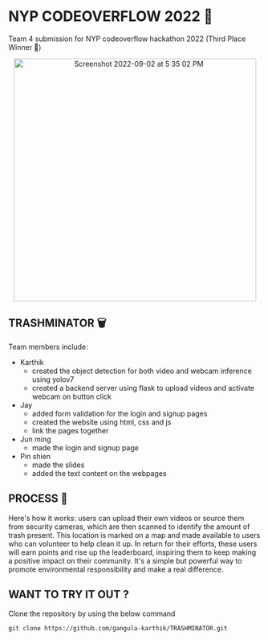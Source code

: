 # NYP CODEOVERFLOW 2022 🚀
Team 4 submission for NYP codeoverflow hackathon 2022 (Third Place Winner 🥉)

<p align="center">
  <img width="483" alt="Screenshot 2022-09-02 at 5 35 02 PM" src="https://user-images.githubusercontent.com/56480632/188110844-4984c133-4041-420f-9974-5df57ec24229.png">
</p>


## TRASHMINATOR 🗑
Team members include: 
 - Karthik
   - created the object detection for both video and webcam inference using yolov7 
   - created a backend server using flask to upload videos and activate webcam on button click
 - Jay 
   - added form validation for the login and signup pages
   - created the website using html, css and js
   - link the pages together
 - Jun ming 
   - made the login and signup page
 - Pin shien 
   - made the slides
   - added the text content on the webpages
   
   
## PROCESS 🤔
Here's how it works: users can upload their own videos or source them from security cameras, which are then scanned to identify the amount of trash present. This location is marked on a map and made available to users who can volunteer to help clean it up. In return for their efforts, these users will earn points and rise up the leaderboard, inspiring them to keep making a positive impact on their community. It's a simple but powerful way to promote environmental responsibility and make a real difference.

## WANT TO TRY IT OUT ?
Clone the repository by using the below command
```
git clone https://github.com/gangula-karthik/TRASHMINATOR.git
```
